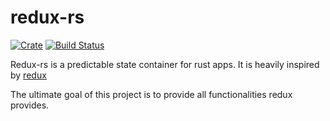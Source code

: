 # redux-rs
[![Crate](https://img.shields.io/crates/v/redux-rs.svg)](https://crates.io/crates/redux-rs)
[![Build Status](https://travis-ci.org/jeroenvervaeke/redux-rs.svg?branch=master)](https://travis-ci.org/jeroenvervaeke/redux-rs)

Redux-rs is a predictable state container for rust apps.
It is heavily inspired by [redux](https://github.com/reactjs/redux)

The ultimate goal of this project is to provide all functionalities redux provides.
